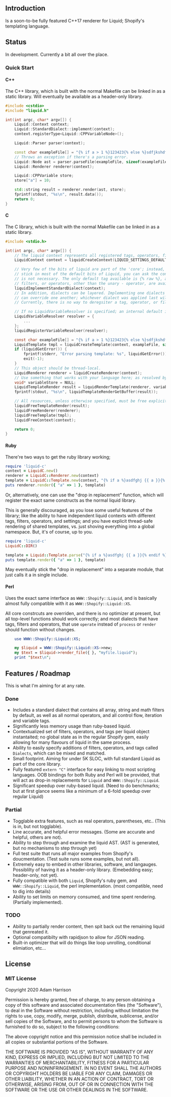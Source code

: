 
## Introduction

Is a soon-to-be fully featured C++17 renderer for Liquid; Shopify's templating language.

## Status

In development. Currently a bit all over the place.

### Quick Start

#### C++

The C++ library, which is built with the normal Makefile can be linked in as a static library. Will eventually be available as a header-only library.

```c++
#include <cstdio>
#include "liquid.h"

int(int argc, char* argv[]) {
    Liquid::Context context;
    Liquid::StandardDialect::implement(context);
    context.registerType<Liquid::CPPVariableNode>();

    Liquid::Parser parser(context);

    const char exampleFile[] = "{% if a > 1 %}123423{% else %}sdfjkshdfjkhsdf{% endif %}";
    // Throws an exception if there's a parsing error.
    Liquid::Node ast = parser.parseFile(exampleFile, sizeof(exampleFile)-1);
    Liquid::Renderer renderer(context);

    Liquid::CPPVariable store;
    store["a"] = 10;

    std::string result = renderer.render(ast, store);
    fprintf(stdout, "%s\n", result.data());
    return 0;
}
```

#### C

The C library, which is built with the normal Makefile can be linked in as a static library.

```c
#include <stdio.h>

int(int argc, char* argv[]) {
    // The liquid context represents all registered tags, operators, filters, and a way to resolve variables.
    LiquidContext context = liquidCreateContext(LIQUID_SETTINGS_DEFAULT);

    // Very few of the bits of liquid are part of the 'core'; instead, they are implemented as dialects. In order to
    // stick in most of the default bits of Liquid, you can ask the context to implement the standard dialect, but this
    // is not necessary. The only default tag available is {% raw %}, as this is less a tag, and more a lexing hint. No
    // filters, or operators, other than the unary - operator, are available by default; they are are all part of the liquid standard dialect.
    liquidImplementStandardDialect(context);
    // In addition, dialects can be layered. Implementing one dialects does not forgo implementating another; and dialects
    // can override one another; whichever dialect was applied last will apply its proper tags, operators, and filters.
    // Currently, there is no way to deregsiter a tag, operator, or filter once registered.

    // If no LiquidVariableResolver is specified; an internal default is used that won't read anything you pass in, but will funciton for {% assign %}, {% capture %} and other tags.
    LiquidVariableResolver resolver = {
        ...
    };
    liquidRegisterVariableResolver(resolver);

    const char exampleFile[] = "{% if a > 1 %}123423{% else %}sdfjkshdfjkhsdf{% endif %}";
    LiquidTemplate tmpl = liquidCreateTemplate(context, exampleFile, sizeof(exampleFile)-1);
    if (liquidGetError()) {
        fprintf(stderr, "Error parsing template: %s", liquidGetError());
        exit(-1);
    }
    // This object should be thread-local.
    LiquidRenderer renderer = liquidCreateRenderer(context);
    // Use something that works with your language here; as resolved by the LiquidVariableResolver above.
    void* variableStore = NULL;
    LiquidTemplateRender result = liquidRenderTemplate(renderer, variableStore, tmpl);
    fprintf(stdout, "%s\n", liquidTemplateRenderGetBuffer(result));

    // All resources, unless otherwise specified, must be free explicitly.
    liquidFreeTemplateRender(result);
    liquidFreeRenderer(renderer);
    liquidFreeTemplate(tmpl);
    liquidFreeContext(context);

    return 0;
}
```

#### Ruby

There're two ways to get the ruby library working;

```ruby
require 'liquid-c'
context = LiquidC.new()
renderer = LiquidC::Renderer.new(context)
template = LiquidC::Template.new(context, "{% if a %}asdfghj {{ a }}{% endif %}")
puts renderer.render({ "a" => 1 }, template)
```

Or, alternatively, one can use the "drop in replacement" function, which will register the exact same constructs as the normal liquid library.

This is generally discouraged, as you lose some useful features of the library; like the ability to have independent liquid contexts with different
tags, filters, operators, and settings; and you have explicit thread-safe rendering of shared templates, vs. just shoving everything into a global namespace.
But, it's of course, up to you.

```ruby
require 'liquid-c'
LiquidC::DIR()

template = Liquid::Template.parse("{% if a %}asdfghj {{ a }}{% endif %}")
puts template.render({ "a" => 1 }, template)
```

May eventually stick the "drop in replacement" into a separate module, that just calls it a in single include.

#### Perl

Uses the exact same interface as `WWW::Shopify::Liquid`, and is basically almost fully compatible with it as `WWW::Shopify::Liquid::XS`.

All core constrcuts are overriden, and there is no optimizer at present, but all top-level functions should work correctly; and most dialects that have tags, filters and operators,
that use `operate` instead of `process` or `render` should function without changes.

```perl
    use WWW::Shopify::Liquid::XS;

    my $liquid = WWW::Shopify::Liquid::XS->new;
    my $text = $liquid->render_file({ }, "myfile.liquid");
    print "$text\n";
```

## Features / Roadmap

This is what I'm aiming for at any rate.

### Done

* Includes a standard dialect that contains all array, string and math filters by default, as well as all normal operators, and all control flow, iteration and variable tags.
* Significantly less memory usage than ruby-based liquid.
* Contextualized set of filters, operators, and tags per liquid object instantaited; no global state as in the regular Shopify gem, easily allowing for many flavours of liquid in the same process.
* Ability to easily specify additions of filters, operators, and tags called `Dialects`, which can be mixed and matched.
* Small footprint. Aiming for under 5K SLOC, with full standard Liquid as part of the core library.
* Fully featured `extern "C"` interface for easy linking to most scripting languages. OOB bindings for both Ruby and Perl will be provided, that will act as drop-in replacements for `Liquid` and `WWW::Shopify::Liquid`.
* Significant speedup over ruby-based liquid. (Need to do benchmarks; but at first glance seems like a minimum of a 6-fold speedup over regular Liquid)

### Partial

* Togglable extra features, such as real operators, parentheses, etc.. (This is in, but not togglable).
* Line accurate, and helpful error messages. (Some are accurate and helpful, others are not).
* Ability to step through and examine the liquid AST. (AST is generated, but no mechanisms to step through yet)
* Full test suite that runs all major examples from Shopify's doucmentation. (Test suite runs some examples, but not all).
* Extremely easy to embed in other libraries, software, and langauges. Possiblilty of having it as a header-only library. (Emebedding easy; header-only, not yet).
* Fully compatible with both `Liquid`, Shopify's ruby gem, and `WWW::Shopify::Liquid`, the perl implementation. (most compatible, need to dig into details)
* Ability to set limits on memory consumed, and time spent rendering. (Partially implemented).

### TODO

* Ability to partially render content, then spit back out the remaining liquid that genreated it.
* Optional compatibilty with rapidjson to allow for JSON reading.
* Built-in optimizer that will do things like loop unrolling, conditional elimiation, etc...


## License

### MIT License

Copyright 2020 Adam Harrison

Permission is hereby granted, free of charge, to any person obtaining a copy of this software and associated documentation files (the "Software"), to deal in the Software without restriction, including without limitation the rights to use, copy, modify, merge, publish, distribute, sublicense, and/or sell copies of the Software, and to permit persons to whom the Software is furnished to do so, subject to the following conditions:

The above copyright notice and this permission notice shall be included in all copies or substantial portions of the Software.

THE SOFTWARE IS PROVIDED "AS IS", WITHOUT WARRANTY OF ANY KIND, EXPRESS OR IMPLIED, INCLUDING BUT NOT LIMITED TO THE WARRANTIES OF MERCHANTABILITY, FITNESS FOR A PARTICULAR PURPOSE AND NONINFRINGEMENT. IN NO EVENT SHALL THE AUTHORS OR COPYRIGHT HOLDERS BE LIABLE FOR ANY CLAIM, DAMAGES OR OTHER LIABILITY, WHETHER IN AN ACTION OF CONTRACT, TORT OR OTHERWISE, ARISING FROM, OUT OF OR IN CONNECTION WITH THE SOFTWARE OR THE USE OR OTHER DEALINGS IN THE SOFTWARE.

